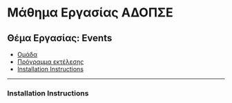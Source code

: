 # Μάθημα Εργασίας ΑΔΟΠΣΕ

## Θέμα Εργασίας: Εvents
  * [Ομάδα](https://github.com/zisispa/adopse-omada2/wiki/%CE%A4eam)
  * [Πρόγραμμα εκτέλεσης](https://www.google.com)
  * [Installation Instructions](https://github.com/zisispa/adopse-omada2/#installation-instructions)
  
 ---

### Installation Instructions
